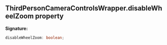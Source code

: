 
## ThirdPersonCameraControlsWrapper.disableWheelZoom property

**Signature:**

```typescript
disableWheelZoom: boolean;
```
